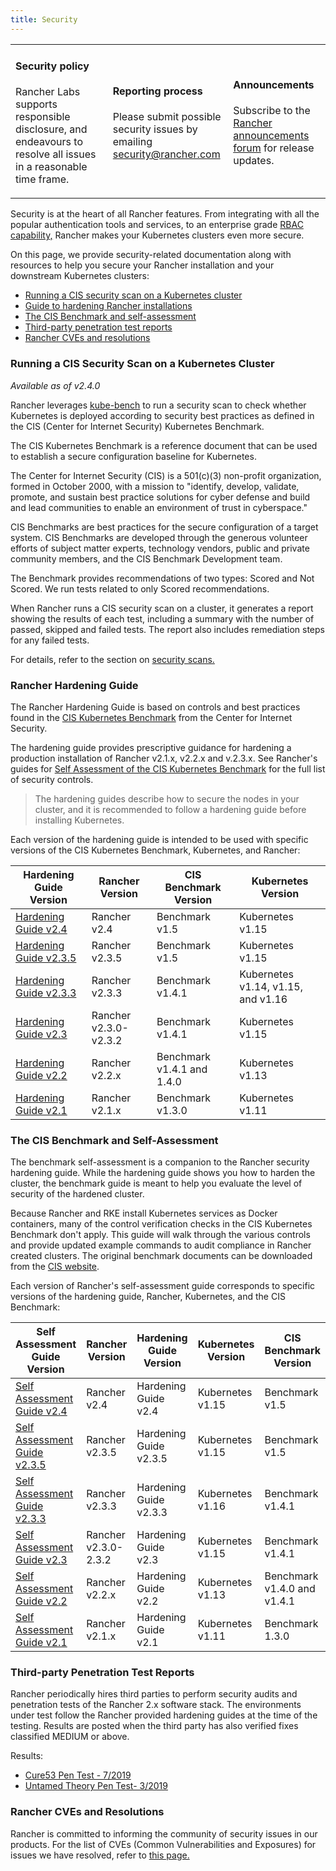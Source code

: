 ```yaml
---
title: Security
---
```


<table width="100%">
<tr style={{verticalAlign: 'top'}}>
<td width="30%" style={{border: 'none'}}>
<h4>Security policy</h4>
<p style={{padding: '8px'}}>Rancher Labs supports responsible disclosure, and endeavours to resolve all issues in a reasonable time frame. </p>
</td>
<td width="30%" style={{border: 'none'}}>
<h4>Reporting process</h4>
<p style={{padding: '8px'}}>Please submit possible security issues by emailing <a href="mailto:security@rancher.com">security@rancher.com</a></p>
</td>
<td width="30%" style={{border: 'none'}}>
<h4>Announcements</h4>
<p style={{padding: '8px'}}>Subscribe to the <a href="https://forums.rancher.com/c/announcements">Rancher announcements forum</a> for release updates.</p>
</td>
</tr>
</table>

Security is at the heart of all Rancher features. From integrating with all the popular authentication tools and services, to an enterprise grade [RBAC capability,](manage-role-based-access-control-rbac.md) Rancher makes your Kubernetes clusters even more secure.

On this page, we provide security-related documentation along with resources to help you secure your Rancher installation and your downstream Kubernetes clusters:

- [Running a CIS security scan on a Kubernetes cluster](#running-a-cis-security-scan-on-a-kubernetes-cluster)
- [Guide to hardening Rancher installations](#rancher-hardening-guide)
- [The CIS Benchmark and self-assessment](#the-cis-benchmark-and-self-assessment)
- [Third-party penetration test reports](#third-party-penetration-test-reports)
- [Rancher CVEs and resolutions](#rancher-cves-and-resolutions)

### Running a CIS Security Scan on a Kubernetes Cluster

_Available as of v2.4.0_

Rancher leverages [kube-bench](https://github.com/aquasecurity/kube-bench) to run a security scan to check whether Kubernetes is deployed according to security best practices as defined in the CIS (Center for Internet Security) Kubernetes Benchmark.

The CIS Kubernetes Benchmark is a reference document that can be used to establish a secure configuration baseline for Kubernetes.

The Center for Internet Security (CIS) is a 501(c\)(3) non-profit organization, formed in October 2000, with a mission to "identify, develop, validate, promote, and sustain best practice solutions for cyber defense and build and lead communities to enable an environment of trust in cyberspace."

CIS Benchmarks are best practices for the secure configuration of a target system. CIS Benchmarks are developed through the generous volunteer efforts of subject matter experts, technology vendors, public and private community members, and the CIS Benchmark Development team.

The Benchmark provides recommendations of two types: Scored and Not Scored. We run tests related to only Scored recommendations.

When Rancher runs a CIS security scan on a cluster, it generates a report showing the results of each test, including a summary with the number of passed, skipped and failed tests. The report also includes remediation steps for any failed tests.

For details, refer to the section on [security scans.](cis-scans)

### Rancher Hardening Guide

The Rancher Hardening Guide is based on controls and best practices found in the <a href="https://www.cisecurity.org/benchmark/kubernetes/" target="_blank">CIS Kubernetes Benchmark</a> from the Center for Internet Security.

The hardening guide provides prescriptive guidance for hardening a production installation of Rancher v2.1.x, v2.2.x and v.2.3.x. See Rancher's guides for [Self Assessment of the CIS Kubernetes Benchmark](#the-cis-benchmark-and-self-sssessment) for the full list of security controls.

> The hardening guides describe how to secure the nodes in your cluster, and it is recommended to follow a hardening guide before installing Kubernetes.

Each version of the hardening guide is intended to be used with specific versions of the CIS Kubernetes Benchmark, Kubernetes, and Rancher:

Hardening Guide Version | Rancher Version | CIS Benchmark Version | Kubernetes Version
------------------------|----------------|-----------------------|------------------
[Hardening Guide v2.4](../reference-guides/rancher-security/rancher-v2.4-hardening-guides/hardening-guide-with-cis-v1.5-benchmark.md) | Rancher v2.4 | Benchmark v1.5 | Kubernetes v1.15
[Hardening Guide v2.3.5](../reference-guides/rancher-security/rancher-v2.3-hardening-guides/rancher-v2.3.5-hardening-guide-with-cis-v1.5-benchmark.md) | Rancher v2.3.5 | Benchmark v1.5 | Kubernetes v1.15
[Hardening Guide v2.3.3](../reference-guides/rancher-security/rancher-v2.3-hardening-guides/rancher-v2.3.3-hardening-guide-with-cis-v1.4.1-benchmark.md) | Rancher v2.3.3 | Benchmark v1.4.1 | Kubernetes v1.14, v1.15, and v1.16
[Hardening Guide v2.3](../reference-guides/rancher-security/rancher-v2.3-hardening-guides/rancher-v2.3.0-hardening-guide-with-cis-v1.4.1-benchmark.md) | Rancher v2.3.0-v2.3.2 | Benchmark v1.4.1 | Kubernetes v1.15
[Hardening Guide v2.2](../reference-guides/rancher-security/rancher-v2.2-hardening-guides/hardening-guide-with-cis-v1.4-benchmark.md) | Rancher v2.2.x | Benchmark v1.4.1 and 1.4.0 | Kubernetes v1.13
[Hardening Guide v2.1](../reference-guides/rancher-security/rancher-v2.1-hardening-guides/hardening-guide-with-cis-v1.3-benchmark.md) | Rancher v2.1.x | Benchmark v1.3.0 | Kubernetes v1.11

### The CIS Benchmark and Self-Assessment

The benchmark self-assessment is a companion to the Rancher security hardening guide. While the hardening guide shows you how to harden the cluster, the benchmark guide is meant to help you evaluate the level of security of the hardened cluster.

Because Rancher and RKE install Kubernetes services as Docker containers, many of the control verification checks in the CIS Kubernetes Benchmark don't apply. This guide will walk through the various controls and provide updated example commands to audit compliance in Rancher created clusters. The original benchmark documents can be downloaded from the [CIS website](https://www.cisecurity.org/benchmark/kubernetes/).

Each version of Rancher's self-assessment guide corresponds to specific versions of the hardening guide, Rancher, Kubernetes, and the CIS Benchmark:

Self Assessment Guide Version | Rancher Version | Hardening Guide Version | Kubernetes Version | CIS Benchmark Version
---------------------------|----------|---------|-------|-----
[Self Assessment Guide v2.4](../reference-guides/rancher-security/rancher-v2.4-hardening-guides/self-assessment-guide-with-cis-v1.5-benchmark.md#cis-kubernetes-benchmark-v15---rancher-v24-with-kubernetes-v115) | Rancher v2.4 | Hardening Guide v2.4 | Kubernetes v1.15 | Benchmark v1.5
[Self Assessment Guide v2.3.5](../reference-guides/rancher-security/rancher-v2.3-hardening-guides/rancher-v2.3.5-self-assessment-guide-with-cis-v1.5-benchmark.md#cis-kubernetes-benchmark-v15---rancher-v235-with-kubernetes-v115) | Rancher v2.3.5 | Hardening Guide v2.3.5 | Kubernetes v1.15 | Benchmark v1.5
[Self Assessment Guide v2.3.3](../reference-guides/rancher-security/rancher-v2.3-hardening-guides/rancher-v2.3.3-self-assessment-guide-with-cis-v1.4.1-benchmark.md) | Rancher v2.3.3 | Hardening Guide v2.3.3 | Kubernetes v1.16 | Benchmark v1.4.1
[Self Assessment Guide v2.3](../reference-guides/rancher-security/rancher-v2.3-hardening-guides/rancher-v2.3.0-self-assessment-guide-with-cis-v1.4.1-benchmark.md) | Rancher v2.3.0-2.3.2 | Hardening Guide v2.3 | Kubernetes v1.15 | Benchmark v1.4.1
[Self Assessment Guide v2.2](../reference-guides/rancher-security/rancher-v2.2-hardening-guides/self-assessment-guide-with-cis-v1.4-benchmark.md) | Rancher v2.2.x | Hardening Guide v2.2 | Kubernetes v1.13 | Benchmark v1.4.0 and v1.4.1
[Self Assessment Guide v2.1](../reference-guides/rancher-security/rancher-v2.1-hardening-guides/self-assessment-guide-with-cis-v1.3-benchmark.md) | Rancher v2.1.x | Hardening Guide v2.1 | Kubernetes v1.11 | Benchmark 1.3.0

### Third-party Penetration Test Reports

Rancher periodically hires third parties to perform security audits and penetration tests of the Rancher 2.x software stack. The environments under test follow the Rancher provided hardening guides at the time of the testing. Results are posted when the third party has also verified fixes classified MEDIUM or above.

Results:

- [Cure53 Pen Test - 7/2019](https://releases.rancher.com/documents/security/pen-tests/2019/RAN-01-cure53-report.final.pdf)
- [Untamed Theory Pen Test- 3/2019](https://releases.rancher.com/documents/security/pen-tests/2019/UntamedTheory-Rancher_SecurityAssessment-20190712_v5.pdf)

### Rancher CVEs and Resolutions

Rancher is committed to informing the community of security issues in our products. For the list of CVEs (Common Vulnerabilities and Exposures) for issues we have resolved, refer to [this page.](../reference-guides/rancher-security/security-advisories-and-cves.md)
